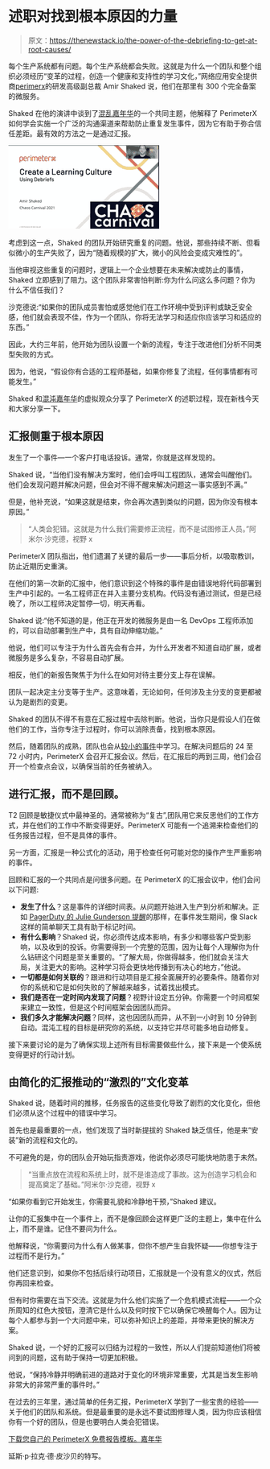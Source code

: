 # 述职对找到根本原因的力量

> 原文：<https://thenewstack.io/the-power-of-the-debriefing-to-get-at-root-causes/>

每个生产系统都有问题。每个生产系统都会失败。这就是为什么一个团队和整个组织必须经历“变革的过程，创造一个健康和支持性的学习文化，”网络应用安全提供商[perimerx](https://www.perimeterx.com/)的研发高级副总裁 Amir Shaked 说，他们在那里有 300 个完全备案的微服务。

Shaked 在他的演讲中谈到了[混乱嘉年华](https://chaoscarnival.io/)的一个共同主题，他解释了 PerimeterX 如何学会实施一个广泛的沟通渠道来帮助防止重复发生事件，因为它有助于弥合信任差距。最有效的方法之一是通过汇报。

[![](img/314702d5b0fde430548d73ed58059396.png)](https://chaoscarnival.io/)

考虑到这一点，Shaked 的团队开始研究重复的问题。他说，那些持续不断、但看似微小的生产失败了，因为“随着规模的扩大，微小的风险会变成灾难性的”。

当他审视这些重复的问题时，逻辑上一个企业想要在未来解决或防止的事情，Shaked 立即感到了阻力。这个团队非常害怕判断:你为什么问这么多问题？你为什么不信任我们？

沙克德说:“如果你的团队成员害怕或感觉他们在工作环境中受到评判或缺乏安全感，他们就会表现不佳，作为一个团队，你将无法学习和适应你应该学习和适应的东西。”

因此，大约三年前，他开始为团队设置一个新的流程，专注于改进他们分析不同类型失败的方式。

因为，他说，“假设你有合适的工程师基础，如果你修复了流程，任何事情都有可能发生。”

Shaked 和[混沌嘉年华](https://chaoscarnival.io/)的虚拟观众分享了 PerimeterX 的述职过程，现在新栈今天和大家分享一下。

## 汇报侧重于根本原因

发生了一个事件—一个客户打电话投诉。通常，你就是这样发现的。

Shaked 说，“当他们没有解决方案时，他们会呼叫工程团队，通常会叫醒他们。他们会发现问题并解决问题，但会对不得不醒来解决问题这一事实感到不满。”

但是，他补充说，“如果这就是结束，你会再次遇到类似的问题，因为你没有根本原因。”

> “人类会犯错。这就是为什么我们需要修正流程，而不是试图修正人员。”阿米尔·沙克德，视野 x

PerimeterX 团队指出，他们遗漏了关键的最后一步——事后分析，以吸取教训，防止近期历史重演。

在他们的第一次新的汇报中，他们意识到这个特殊的事件是由错误地将代码部署到生产中引起的。一名工程师正在并入主要分支机构。代码没有通过测试，但是已经晚了，所以工程师决定暂停一切，明天再看。

Shaked 说:“他不知道的是，他正在开发的微服务是由一名 DevOps 工程师添加的，可以自动部署到生产中，具有自动伸缩功能。”

他说，他们可以专注于为什么首先会有合并，为什么开发者不知道自动扩展，或者微服务是多么复杂，不容易自动扩展。

相反，他们的新报告聚焦于为什么在如何对待主要分支上存在误解。

团队一起决定主分支等于生产。这意味着，无论如何，任何涉及主分支的变更都被认为是剧烈的变更。

Shaked 的团队不得不有意在汇报过程中去除判断。他说，当你只是假设人们在做他们的工作，当你专注于过程时，你可以消除责备，找到根本原因。

然后，随着团队的成熟，团队也会从[较小的事件](https://thenewstack.io/call-rotations-best-wake-devs-middle-night/)中学习。在解决问题后的 24 至 72 小时内，PerimeterX 会召开汇报会议。然后，在汇报后的两到三周，他们会召开一个检查点会议，以确保当前的任务被纳入。

## 进行汇报，而不是回顾。

T2 回顾是敏捷仪式中最神圣的。通常被称为“复古”,团队用它来反思他们的工作方式，并在他们的工作中不断变得更好。PerimeterX 可能有一个追溯来检查他们的任务报告过程，但不是具体的事件。

另一方面，汇报是一种公式化的活动，用于检查任何可能对您的操作产生严重影响的事件。

回顾和汇报的一个共同点是问很多问题。在 PerimeterX 的汇报会议中，他们会问以下问题:

*   **发生了什么**？这是事件的详细时间表。从问题开始进入生产到分析和解决。正如 [PagerDuty 的 Julie Gunderson 提醒](https://thenewstack.io/chaos-carnival-cultivate-a-corporate-culture-for-chaos-engineering/)的那样，在事件发生期间，像 Slack 这样的简单聊天工具有助于标记时间。
*   **有什么影响**？Shaked 说，你必须传达成本影响，有多少和哪些客户受到影响，以及收到的投诉。你需要得到一个完整的范围，因为让每个人理解你为什么钻研这个问题是至关重要的。“了解大局，你做得越多，他们就会关注大局，关注更大的影响。这种学习将会更快地传播到有决心的地方，”他说。
*   **一切都是如何关联的**？跟进和行动项目是汇报全面展开的必要条件。随着你对你的系统和它是如何失败的了解越来越多，试着找出模式。
*   **我们是否在一定时间内发现了问题**？视野计设定五分钟。你需要一个时间框架来建立一致性，但是这个时间框架会因团队而异。
*   **我们多久才能解决问题**？同样，这也因团队而异，从不到一小时到 10 分钟到自动。混沌工程的目标是研究你的系统，以支持它并尽可能多地自动修复。

接下来要讨论的是为了确保实现上述所有目标需要做些什么，接下来是一个使系统变得更好的行动计划。

## 由简化的汇报推动的“激烈的”文化变革

Shaked 说，随着时间的推移，任务报告的这些变化导致了剧烈的文化变化，但他们必须从这个过程中的错误中学习。

首先也是最重要的一点，他们发现了当时新提拔的 Shaked 缺乏信任，他是来“安装”新的流程和文化的。

不可避免的是，你的团队会开始玩指责游戏，他说你必须尽可能快地防患于未然。

> “当重点放在流程和系统上时，就不是谁造成了事故。这为创造学习机会和提高奠定了基础。”阿米尔·沙克德，视野 x

“如果你看到它开始发生，你需要礼貌和冷静地干预，”Shaked 建议。

让你的汇报集中在一个事件上，而不是像回顾会这样更广泛的主题上，集中在什么上，而不是谁。记住不要问为什么。

他解释说，“你需要问为什么有人做某事，但你不想产生自我怀疑——你想专注于过程而不是行为。”

他们还意识到，如果你不包括后续行动项目，汇报就是一个没有意义的仪式，然后你再回来检查。

但有时你需要在当下交流。这就是为什么他们实施了一个危机模式流程——一个众所周知的红色大按钮，澄清它是什么以及何时按下它以确保它唤醒每个人。因为让每个人都参与到一个大问题中来，可以弥补知识上的差距，并带来更快的解决方案。

Shaked 说，一个好的汇报可以归结为过程的一致性，所以人们提前知道他们将被问到的问题，这有助于保持一切更加积极。

他说，“保持冷静并明确前进的道路对于变化的环境非常重要，尤其是当发生影响非常大的非常严重的事件时。”

在过去的三年里，通过简单的任务汇报，PerimeterX 学到了一些宝贵的经验——关于他们的团队和系统。但是最重要的是永远不要试图修理人类，因为你应该相信你有一个好的团队，但是也要明白人类会犯错误。

[下载您自己的 PerimeterX 免费报告模板。嘉年华](https://tinyurl.com/y4hs8cnc)

延斯·p·拉克·德·皮沙贝的特写。

<svg xmlns:xlink="http://www.w3.org/1999/xlink" viewBox="0 0 68 31" version="1.1"><title>Group</title> <desc>Created with Sketch.</desc></svg>